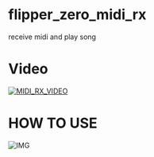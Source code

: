 # flipper_zero_midi_rx
receive midi and play song

# Video
[![MIDI_RX_VIDEO](https://img.youtube.com/vi/NG1PKUc9FNw/0.jpg)](https://www.youtube.com/watch?v=NG1PKUc9FNw)

# HOW TO USE
![IMG](https://github.com/crackerjacques/flipper_zero_midi_rx/blob/main/midi_rx/images/0001.png?raw=true)
